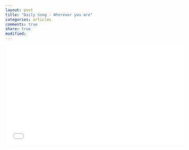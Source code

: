 ```yaml
---
layout: post
title: "Daily song - Wherever you are"
categories: articles
comments: true
share: true
modified: 
---
```


<iframe width="560" height="315" src="//www.youtube.com/embed/3qpDuLysZ1Y" frameborder="0"> </iframe>

